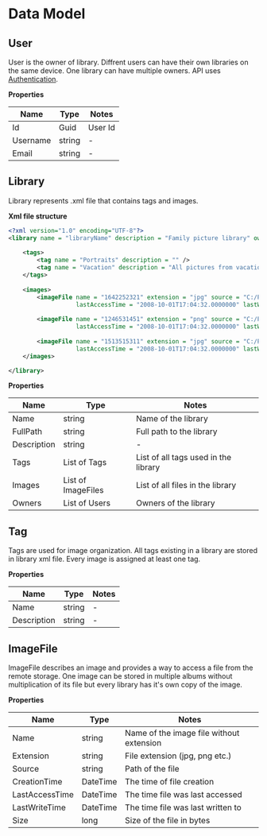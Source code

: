 # Data Model

## User

User is the owner of library.
Diffrent users can have their own libraries on the same device.
One library can have multiple owners.
API uses [Authentication](https://tomaszkumiega.github.io/PictureLibrary-API/endpoints/#authenticate).

**Properties**

| Name | Type | Notes |
|------|------|-------|
| Id | Guid | User Id | 
| Username | string | - |
| Email | string | - |

## Library

Library represents .xml file that contains tags and images.

**Xml file structure**

```xml
<?xml version="1.0" encoding="UTF-8"?>
<library name = "libraryName" description = "Family picture library" owners = "userGuid,userGuid">
    
    <tags>
        <tag name = "Portraits" description = "" />
        <tag name = "Vacation" description = "All pictures from vacation time" />
    </tags>        
    
    <images>
        <imageFile name = "1642252321" extension = "jpg" source = "C:/Pictures/Library1/images/1642252321.jpg" creationTime = "2008-10-01T17:04:32.0000000" 
                   lastAccessTime = "2008-10-01T17:04:32.0000000" lastWriteTime = "2008-10-01T17:04:32.0000000" size = "5130500"/>
        
        <imageFile name = "1246531451" extension = "png" source = "C:/Pictures/Library1/images/1246531451.png" creationTime = "2008-10-01T17:04:32.0000000" 
                   lastAccessTime = "2008-10-01T17:04:32.0000000" lastWriteTime = "2008-10-01T17:04:32.0000000" size = "3003000"/>
        
        <imageFile name = "1513515311" extension = "jpg" source = "C:/Pictures/Library1/images/1513515311.jpg" creationTime = "2008-10-01T17:04:32.0000000" 
                   lastAccessTime = "2008-10-01T17:04:32.0000000" lastWriteTime = "2008-10-01T17:04:32.0000000" size = "2050000" />
    </images>    

</library>
```

**Properties**

| Name | Type | Notes |
|------|------|-------|
| Name | string | Name of the library | 
| FullPath | string | Full path to the library |
| Description | string | - |
| Tags | List of Tags | List of all tags used in the library |
| Images | List of ImageFiles | List of all files in the library |
| Owners | List of Users | Owners of the library |

## Tag

Tags are used for image organization.
All tags existing in a library are stored in library xml file.
Every image is assigned at least one tag.

**Properties**

| Name | Type | Notes |
|------|------|-------|
| Name | string | - |
| Description | string | - |


## ImageFile

ImageFile describes an image and provides a way to access a file from the remote storage.
One image can be stored in multiple albums without multiplication of its file but every library has it's own copy of the image.

**Properties**

| Name | Type | Notes |
|------|------|-------|
| Name | string | Name of the image file without extension |
| Extension | string | File extension (jpg, png etc.) |
| Source | string | Path of the file |
| CreationTime | DateTime | The time of file creation |
| LastAccessTime | DateTime | The time file was last accessed |
| LastWriteTime | DateTime | The time file was last written to |
| Size | long | Size of the file in bytes |
